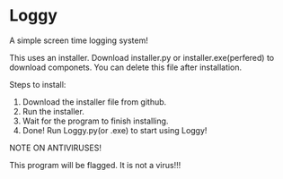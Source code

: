 # Loggy
A simple screen time logging system!

This uses an installer. Download installer.py or installer.exe(perfered) to download componets. You can delete this file after installation.

Steps to install:

1. Download the installer file from github.
2. Run the installer.
3. Wait for the program to finish installing.
4. Done! Run Loggy.py(or .exe) to start using Loggy!



NOTE ON ANTIVIRUSES!

This program will be flagged. It is not a virus!!!
